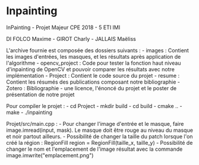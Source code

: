 # Inpainting
InPainting - Projet Majeur CPE 2018 - 5 ETI IMI

DI FOLCO Maxime - GIROT Charly - JALLAIS Maëliss

L'archive fournie est composée des dossiers suivants : 
	- images : Contient les images d'entrées, les masques, et les résultats après application de l'algorithme
	- opencv_project : Code pour tester la fonction haut niveau d'inpainting de OpenCV et pouvoir comparer les résultats avec notre implémentation
	- Project : Contient le code source du projet
	- resume : Contient les résumés des publications composant notre bibliographie
	- Zotero : Bibliographie
	- une licence, l'énoncé du projet et le poster de présentation de notre projet


Pour compiler le projet : 
	- cd Project
	- mkdir build
	- cd build
	- cmake ..
	- make
	- ./inpainting


Projet/src/main.cpp : 
	- Pour changer l'image d'entrée et le masque, faire image.imread(input, mask). Le masque doit être rouge au niveau du masque et noir partout ailleurs.
	- Possibilité de changer la taille du patch lorsque l'on créé la région : RegionFill region = RegionFill(taille_x, taille_y)
	- Possibilité de changer le nom et l'emplacement de l'image résultat avec la commande image.imwrite("emplacement.png")
